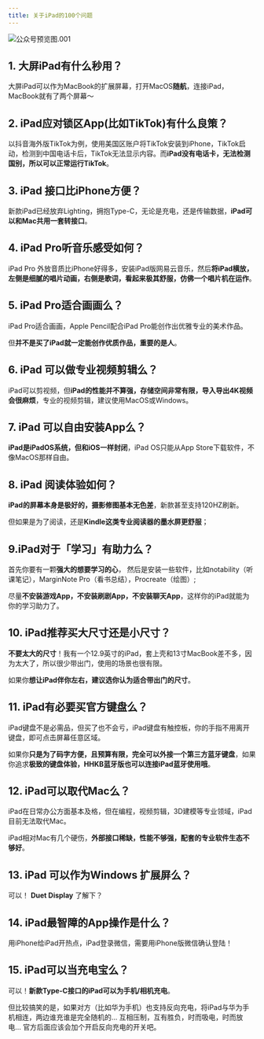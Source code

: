 ```yaml
---
title: 关于iPad的100个问题
---
```




![公众号预览图.001](https://www.v2fy.com/asset/0i/jikemiji/jikemiji-md/2020-11-17-iPad.assets/%E5%85%AC%E4%BC%97%E5%8F%B7%E9%A2%84%E8%A7%88%E5%9B%BE.001.jpeg)

## 1. 大屏iPad有什么秒用？


大屏iPad可以作为MacBook的扩展屏幕，打开MacOS**随航**，连接iPad，MacBook就有了两个屏幕～





## 2. iPad应对锁区App(比如TikTok)有什么良策？



以抖音海外版TikTok为例，使用美国区账户将TikTok安装到iPhone，TikTok启动，检测到中国电话卡后，TikTok无法显示内容。而**iPad没有电话卡，无法检测国别，所以可以正常运行TikTok**。





## 3. iPad 接口比iPhone方便？



新款iPad已经放弃Lighting，拥抱Type-C，无论是充电，还是传输数据，**iPad可以和Mac共用一套转接口**。



## 4. iPad Pro听音乐感受如何？

iPad Pro 外放音质比iPhone好得多，安装iPad版网易云音乐，然后**将iPad横放，左侧是细腻的唱片动画，右侧是歌词，看起来极其舒服，仿佛一个唱片机在运作**。


## 5. iPad Pro适合画画么？

iPad Pro适合画画，Apple Pencil配合iPad Pro能创作出优雅专业的美术作品。

但**并不是买了iPad就一定能创作优质作品，重要的是人**。



## 6. iPad 可以做专业视频剪辑么？

iPad可以剪视频，但**iPad的性能并不算强，存储空间非常有限，导入导出4K视频会很麻烦**，专业的视频剪辑，建议使用MacOS或Windows。


## 7. iPad 可以自由安装App么？

**iPad是iPadOS系统，但和iOS一样封闭**，iPad OS只能从App Store下载软件，不像MacOS那样自由。


## 8. iPad 阅读体验如何？

**iPad的屏幕本身是极好的，摄影修图基本无色差**，新款甚至支持120HZ刷新。

但如果是为了阅读，还是**Kindle这类专业阅读器的墨水屏更舒服**；


## 9.iPad对于「学习」有助力么？

首先你要有一颗**强大的想要学习的心**， 然后是安装一些软件，比如notability（听课笔记），MarginNote Pro（看书总结），Procreate（绘图）;

尽量**不安装游戏App，不安装刷剧App，不安装聊天App**，这样你的iPad就能为你的学习助力了。


## 10. iPad推荐买大尺寸还是小尺寸？

**不要太大的尺寸**！我有一个12.9英寸的iPad，套上壳和13寸MacBook差不多，因为太大了，所以很少带出门，使用的场景也很有限。

如果你**想让iPad伴你左右，建议选你认为适合带出门的尺寸**。


## 11. iPad有必要买官方键盘么？

iPad键盘不是必需品，但买了也不会亏，iPad键盘有触控板，你的手指不用离开键盘，即可点击屏幕任意区域。

如果你**只是为了码字方便，且预算有限，完全可以外接一个第三方蓝牙键盘**，如果你追求**极致的键盘体验，HHKB蓝牙版也可以连接iPad蓝牙使用哦**。


## 12. iPad可以取代Mac么？

iPad在日常办公方面基本及格，但在编程，视频剪辑，3D建模等专业领域，iPad目前无法取代Mac。

iPad相对Mac有几个硬伤，**外部接口稀缺，性能不够强，配套的专业软件生态不够好**。



## 13. iPad 可以作为Windows 扩展屏么？

可以！ **Duet Display** 了解下？

## 14. iPad最智障的App操作是什么？

用iPhone给iPad开热点，iPad登录微信，需要用iPhone版微信确认登陆！



## 15. iPad可以当充电宝么？


可以！**新款Type-C接口的iPad可以为手机/相机充电**。

但比较搞笑的是，如果对方（比如华为手机）也支持反向充电，将iPad与华为手机相连，两边谁充谁是完全随机的... 互相压制，互有胜负，时而吸电，时而放电...  官方后面应该会加个开启反向充电的开关吧。



